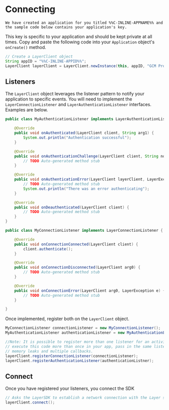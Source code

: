 # Connecting

```emphasis
We have created an application for you titled %%C-INLINE-APPNAME%% and the sample code below contains your application's key.
```

This key is specific to your application and should be kept private at all times. Copy and paste the following code into your `Application` object's `onCreate()` method.

```java
// Create a LayerClient object
String appID = "%%C-INLINE-APPID%%";
LayerClient layerClient = LayerClient.newInstance(this, appID, "GCM Project Number");
```

## Listeners
The `LayerClient` object leverages the listener pattern to notify your application to specific events. You will need to implement the `LayerConnectionListener` and `LayerAuthenticationListener` interfaces. Examples are below.

```java
public class MyAuthenticationListener implements LayerAuthenticationListener {

	@Override
	public void onAuthenticated(LayerClient client, String arg1) {
		System.out.println("Authentication successful");
	}

	@Override
	public void onAuthenticationChallenge(LayerClient client, String nonce) {
		// TODO Auto-generated method stub
	}

	@Override
	public void onAuthenticationError(LayerClient layerClient, LayerException e) {
		// TODO Auto-generated method stub
		System.out.println("There was an error authenticating");
	}

	@Override
	public void onDeauthenticated(LayerClient client) {
		// TODO Auto-generated method stub
	}
}
```

```java
public class MyConnectionListener implements LayerConnectionListener {

	@Override
	public void onConnectionConnected(LayerClient client) {
		client.authenticate();
	}

	@Override
	public void onConnectionDisconnected(LayerClient arg0) {
		// TODO Auto-generated method stub
	}

	@Override
	public void onConnectionError(LayerClient arg0, LayerException e) {
		// TODO Auto-generated method stub
	}

}
```

Once implemented, register both on the `LayerClient` object.

```java
MyConnectionListener connectionListener = new MyConnectionListener();
MyAuthenticationListener authenticationListener = new MyAuthenticationListener();

//Note: It is possible to register more than one listener for an activity. If you 
// execute this code more than once in your app, pass in the same listener to avoid 
// memory leaks and multiple callbacks.
layerClient.registerConnectionListener(connectionListener);
layerClient.registerAuthenticationListener(authenticationListner);
```

## Connect
Once you have registered your listeners, you connect the SDK

```java
// Asks the LayerSDK to establish a network connection with the Layer service
layerClient.connect();
```
